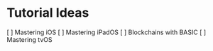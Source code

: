 # Tutorial Ideas

[ ] Mastering iOS
[ ] Mastering iPadOS
[ ] Blockchains with BASIC
[ ] Mastering tvOS
